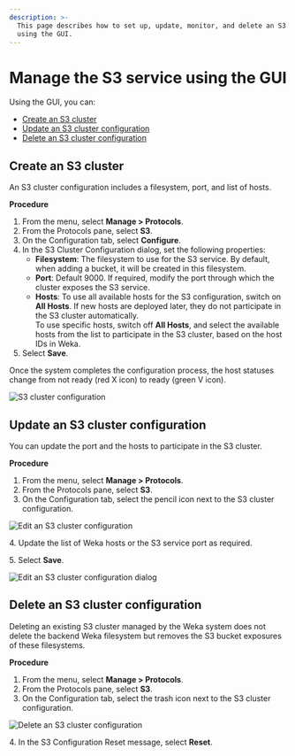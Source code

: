 ```yaml
---
description: >-
  This page describes how to set up, update, monitor, and delete an S3 cluster
  using the GUI.
---
```


# Manage the S3 service using the GUI

Using the GUI, you can:

* [Create an S3 cluster](s3-cluster-management.md#create-an-s3-cluster)
* [Update an S3 cluster configuration](s3-cluster-management.md#update-an-s3-cluster-configuration)
* [Delete an S3 cluster configuration](s3-cluster-management.md#delete-an-s3-cluster)

## Create an S3 cluster

An S3 cluster configuration includes a filesystem, port, and list of hosts.

**Procedure**

1. From the menu, select **Manage > Protocols**.
2. From the Protocols pane, select **S3**.
3. On the Configuration tab, select **Configure**.
4. In the S3 Cluster Configuration dialog, set the following properties:
   * **Filesystem**: The filesystem to use for the S3 service. By default, when adding a bucket, it will be created in this filesystem.
   * **Port**: Default 9000. If required, modify the port through which the cluster exposes the S3 service.
   * **Hosts**: To use all available hosts for the S3 configuration, switch on **All Hosts**. If new hosts are deployed later, they do not participate in the S3 cluster automatically.\
     To use specific hosts, switch off **All Hosts**, and select the available hosts from the list to participate in the S3 cluster, based on the host IDs in Weka.&#x20;
5. Select **Save**.

Once the system completes the configuration process, the host statuses change from not ready (red X icon) to ready (green V icon).

![S3 cluster configuration](../../../.gitbook/assets/wmng\_s3\_create\_cluster.gif)

## Update an S3 cluster configuration

You can update the port and the hosts to participate in the S3 cluster.

**Procedure**

1. From the menu, select **Manage > Protocols**.
2. From the Protocols pane, select **S3**.
3. On the Configuration tab, select the pencil icon next to the S3 cluster configuration.

![Edit an S3 cluster configuration](../../../.gitbook/assets/wmng\_s3\_edit\_configuration\_button.png)

4\. Update the list of Weka hosts or the S3 service port as required.

5\. Select **Save**.

![Edit an S3 cluster configuration dialog](../../../.gitbook/assets/wmng\_s3\_edit\_configuration\_dialog.png)

## Delete an S3 cluster configuration

Deleting an existing S3 cluster managed by the Weka system does not delete the backend Weka filesystem but removes the S3 bucket exposures of these filesystems.

**Procedure**

1. From the menu, select **Manage > Protocols**.
2. From the Protocols pane, select **S3**.
3. On the Configuration tab, select the trash icon next to the S3 cluster configuration.

![Delete an S3 cluster configuration](../../../.gitbook/assets/wmng\_s3\_delete\_configuration.png)

4\. In the S3 Configuration Reset message, select **Reset**.&#x20;
